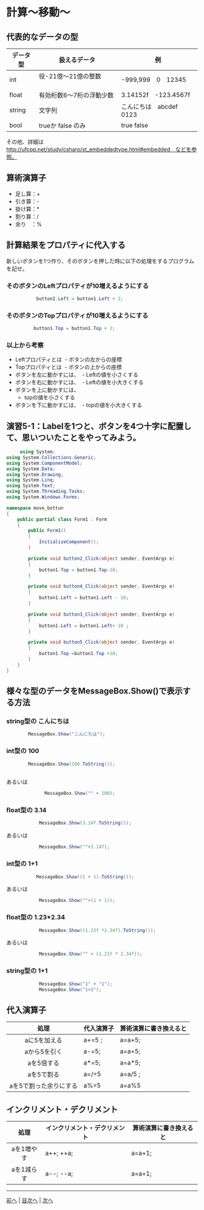 # 計算～移動～

## 代表的なデータの型
|データ型|扱えるデータ|例|
|-------|-----------|--|
|int    |役-21億～21億の整数  　       | -999,999　0　12345 |
|float  |有効桁数6～7桁の浮動少数 |3.14152f　-123.4567f  |
|string |文字列           |こんにちは　abcdef 0123 |
|bool   |trueか false のみ|true   false|

その他、詳細は http://ufcpp.net/study/csharp/st_embeddedtype.html#embedded　などを参照。

## 算術演算子
- 足し算：+
- 引き算：-
- 掛け算：*
- 割り算：/
- 余り　：%

## 計算結果をプロパティに代入する
新しいボタンを1つ作り、そのボタンを押した時に以下の処理をするプログラムを記せ。

### そのボタンのLeftプロパティが10増えるようにする
```cs
           button1.Left = button1.Left + 2;
```

### そのボタンのTopプロパティが10増えるようにする
```cs
          button1.Top = button1.Top + 2;
```

### 以上から考察
- Leftプロパティとは
  - ボタンの左からの座標
- Topプロパティとは
  - ボタンの上からの座標
- ボタンを左に動かすには、
  - Leftの値を小さくする
- ボタンを右に動かすには、
  - Leftの値を小大きくする
- ボタンを上に動かすには、
  - topの値を小さくする
- ボタンを下に動かすには、
  - topの値を小大きくする

## 演習5-1：Labelを1つと、ボタンを4つ十字に配置して、思いついたことをやってみよう。

```cs
     using System;
using System.Collections.Generic;
using System.ComponentModel;
using System.Data;
using System.Drawing;
using System.Linq;
using System.Text;
using System.Threading.Tasks;
using System.Windows.Forms;

namespace move_bottun
{
    public partial class Form1 : Form
    {
        public Form1()
        {
            InitializeComponent();
        }

        private void button2_Click(object sender, EventArgs e)
        {
            button1.Top = button1.Top-10;
        }

        private void button4_Click(object sender, EventArgs e)
        {
            button1.Left = button1.Left - 10;
        }

        private void button3_Click(object sender, EventArgs e)
        {
            button1.Left = button1.Left+ 10 ;
        }

        private void button5_Click(object sender, EventArgs e)
        {
            button1.Top =button1.Top +10;
        }
    }
}

```

## 様々な型のデータをMessageBox.Show()で表示する方法
### string型の こんにちは
```cs
        MessageBox.Show("こんにちは");
```

### int型の 100
```cs
        MessageBox.Show(100.ToString());
        
```

あるいは

```cs
              MessageBox.Show("" + 100);
```

### float型の 3.14
```cs
            MessageBox.Show(3.14f.ToString());
```

あるいは

```cs
            MessageBox.Show(""+3.14f);
```

### int型の 1+1
```cs
           MessageBox.Show((1 + 1).ToString());
```

あるいは

```cs
            MessageBox.Show(""+(1 + 1));
```

### float型の 1.23*2.34
```cs
            MessageBox.Show((1.23f *2.34f).ToString());
```

あるいは

```cs
            MessageBox.Show("" + (1.23f * 2.34f));
```

### string型の 1+1
```cs
            MessageBox.Show("1" + "1");
            MessageBox.Show("1+1");
```

## 代入演算子
|処理                   |代入演算子|算術演算に書き換えると|
|:---------------------:|---------|-------------------|
|aに5を加える           |  a+=5 ;     |a=a+5;      |
|aから5を引く           |   a-=5;     |a=a+5;      |
|aを5倍する             |   a*=5;     |a=a*5;      |
|aを5で割る             |   a=/=5     |a=a/5 ;     |
|aを5で割った余りにする  |  a%=5       |a=a%5       |

## インクリメント・デクリメント
|処理      |インクリメント・デクリメント|算術演算に書き換えると|
|:-------:|--------------------------|----------------------|
|aを1増やす|a++;  ++a;                   | a=a+1;             |		
|aを1減らす|a--;  --a;	               | a=a+1;            |

---

[前へ](04.md) | [目次へ](README.md#%E7%9B%AE%E6%AC%A1) | [次へ](06.md)
